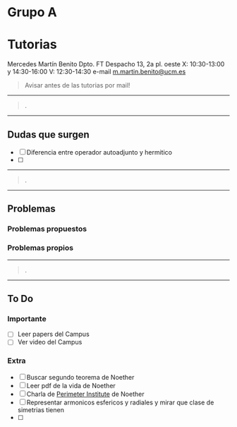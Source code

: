 
# Grupo A

# Tutorias
Mercedes Martín Benito
Dpto. FT Despacho 13, 2a pl. oeste
X: 10:30-13:00 y 14:30-16:00 V: 12:30-14:30
e-mail
m.martin.benito@ucm.es

> Avisar antes de las tutorias por mail!

---
>.
---
## Dudas que surgen

- [ ] Diferencia entre operador autoadjunto y hermitico
- [ ]


---
>.
---
## Problemas
### Problemas propuestos

### Problemas propios


---
>.
---
## To Do

### Importante

- [ ] Leer papers del Campus
- [ ] Ver video del Campus

### Extra

- [ ] Buscar segundo teorema de Noether
- [ ] Leer pdf de la vida de Noether
- [ ] Charla de [Perimeter Institute]() de Noether
- [ ] Representar armonicos esfericos y radiales y mirar que clase de simetrias tienen
- [ ]
